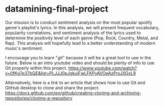 # datamining-final-project

Our mission is to conduct sentiment analysis on the most popular spotify genre's playlist's lyrics. In this analysis, we will present frequent vocabulary, popularity correlations, and sentiment analysis of the lyrics used to determine the positivity level of each genre (Pop, Rock, Country, Metal, and Rap). This analysis will hopefully lead to a better understanding of modern music's sentiment.


I encourage you to learn "git" because it will be a great tool to use in the future. Below is an intro youtube video and should be plenty of info to use Git properly within this project. https://www.youtube.com/watch?v=0fKg7e37bQE&list=PLJJJ0pJgkuiFwLFKPyAVOeAzPrsJXGxL9

Alternatively, here is a link to an article that shows how to use Git and GitHub desktop to clone and share the project.
https://docs.github.com/en/github/creating-cloning-and-archiving-repositories/cloning-a-repository


